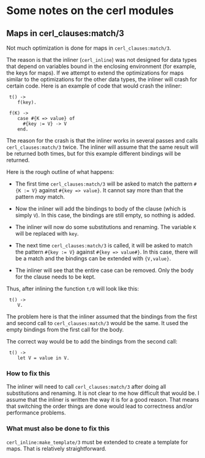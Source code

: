 <!--
%% %CopyrightBegin%
%%
%% SPDX-License-Identifier: Apache-2.0
%%
%% Copyright Ericsson AB 2017-2025. All Rights Reserved.
%%
%% Licensed under the Apache License, Version 2.0 (the "License");
%% you may not use this file except in compliance with the License.
%% You may obtain a copy of the License at
%%
%%     http://www.apache.org/licenses/LICENSE-2.0
%%
%% Unless required by applicable law or agreed to in writing, software
%% distributed under the License is distributed on an "AS IS" BASIS,
%% WITHOUT WARRANTIES OR CONDITIONS OF ANY KIND, either express or implied.
%% See the License for the specific language governing permissions and
%% limitations under the License.
%%
%% %CopyrightEnd%
-->

Some notes on the cerl modules
==============================

Maps in cerl_clauses:match/3
----------------------------

Not much optimization is done for maps in `cerl_clauses:match/3`.

The reason is that the inliner (`cerl_inline`) was not designed for
data types that depend on variables bound in the enclosing environment
(for example, the keys for maps).  If we attempt to extend the
optimizations for maps similar to the optimizations for the other data
types, the inliner will crash for certain code.  Here is an example of
code that would crash the inliner:

     t() ->
        f(key).

     f(K) ->
        case #{K => value} of
          #{key := V} -> V
        end.

The reason for the crash is that the inliner works in several
passes and calls `cerl_clauses:match/3` twice.  The inliner will
assume that the same result will be returned both times, but
for this example different bindings will be returned.

Here is the rough outline of what happens:

* The first time `cerl_clauses:match/3` will be asked to match the
pattern `#{K := V}` against `#{key => value}`. It cannot say more
than that the pattern *may* match.

* Now the inliner will add the bindings to body of the clause (which
is simply `V`).  In this case, the bindings are still empty, so
nothing is added.

* The inliner will now do some substitutions and renaming.  The
variable `K` will be replaced with `key`.

* The next time `cerl_clauses:match/3` is called, it will be asked to
match the pattern `#{key := V}` against `#{key => value#}`.  In this
case, there will be a match and the bindings can be extended with
`{V,value}`.

* The inliner will see that the entire case can be removed.  Only
the body for the clause needs to be kept.

Thus, after inlining the function `t/0` will look like this:

     t() ->
        V.

The problem here is that the inliner assumed that the bindings from
the first and second call to `cerl_clauses:match/3` would be the same.
It used the empty bindings from the first call for the body.

The correct way would be to add the bindings from the second call:

     t() ->
        let V = value in V.

### How to fix this ###

The inliner will need to call `cerl_clauses:match/3` after doing
all substitutions and renaming.  It is not clear to me how difficult
that would be.  I assume that the inliner is written the way it is
for a good reason.  That means that switching the order things are
done would lead to correctness and/or performance problems.

### What must also be done to fix this ###

`cerl_inline:make_template/3` must be extended to create a template
for maps.  That is relatively straightforward.
